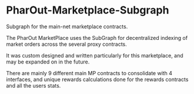 # PharOut-Marketplace-Subgraph
Subgraph for the main-net marketplace contracts.

The PharOut MarketPlace uses the SubGraph for decentralized indexing of market orders across the several proxy contracts.

It was custom designed and written particularly for this marketplace, and may be expanded on in the future.

There are mainly 9 different main MP contracts to consolidate with 4 interfaces, and unique rewards calculations done for the rewards contracts and all the users stats.
